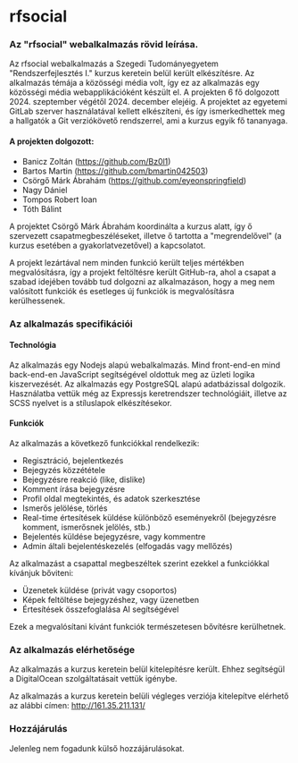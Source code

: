 # rfsocial

### Az "rfsocial" webalkalmazás rövid leírása.

Az rfsocial webalkalmazás a Szegedi Tudományegyetem "Rendszerfejlesztés I." kurzus keretein belül került elkészítésre. Az alkalmazás témája a közösségi média volt, így ez az alkalmazás egy közösségi média webapplikációként készült el. A projekten 6 fő dolgozott 2024. szeptember végétől 2024. december elejéig. A projektet az egyetemi GitLab szerver használatával kellett elkészíteni, és így ismerkedhettek meg a hallgatók a Git verziókövető rendszerrel, ami a kurzus egyik fő tananyaga. 

#### A projekten dolgozott:
 - Banicz Zoltán (https://github.com/Bz0l1)
 - Bartos Martin (https://github.com/bmartin042503)
 - Csörgő Márk Ábrahám (https://github.com/eyeonspringfield)
 - Nagy Dániel
 - Tompos Robert Ioan
 - Tóth Bálint

A projektet Csörgő Márk Ábrahám koordinálta a kurzus alatt, így ő szervezett csapatmegbeszéléseket, illetve ő tartotta a "megrendelővel" (a kurzus esetében a gyakorlatvezetővel) a kapcsolatot.

A projekt lezártával nem minden funkció került teljes mértékben megvalósításra, így a projekt feltöltésre került GitHub-ra, ahol a csapat a szabad idejében tovább tud dolgozni az alkalmazáson, hogy a meg nem valósított funkciók és esetleges új funkciók is megvalósításra kerülhessenek.

### Az alkalmazás specifikációi

#### Technológia

Az alkalmazás egy Nodejs alapú webalkalmazás. Mind front-end-en mind back-end-en JavaScript segítségével oldottuk meg az üzleti logika kiszervezését. Az alkalmazás egy PostgreSQL alapú adatbázissal dolgozik. Használatba vettük még az Expressjs keretrendszer technológiáit, illetve az SCSS nyelvet is a stíluslapok elkészítésekor.

#### Funkciók

Az alkalmazás a következő funkciókkal rendelkezik:
- Regisztráció, bejelentkezés
- Bejegyzés közzététele
- Bejegyzésre reakció (like, dislike)
- Komment írása bejegyzésre
- Profil oldal megtekintés, és adatok szerkesztése
- Ismerős jelölése, törlés
- Real-time értesítések küldése különböző eseményekről (bejegyzésre komment, ismerősnek jelölés, stb.)
- Bejelentés küldése bejegyzésre, vagy kommentre
- Admin általi bejelentéskezelés (elfogadás vagy mellőzés)

Az alkalmazást a csapattal megbeszéltek szerint ezekkel a funkciókkal kívánjuk bőviteni:
- Üzenetek küldése (privát vagy csoportos)
- Képek feltöltése bejegyzéshez, vagy üzenetben
- Értesítések összefoglalása AI segítségével

Ezek a megvalósítani kívánt funkciók természetesen bővítésre kerülhetnek.

### Az alkalmazás elérhetősége

Az alkalmazás a kurzus keretein belül kitelepítésre került. Ehhez segítségül a DigitalOcean szolgáltatásait vettük igénybe.

Az alkalmazás a kurzus keretein belüli végleges verziója kitelepítve elérhető az alábbi címen: http://161.35.211.131/

### Hozzájárulás

Jelenleg nem fogadunk külső hozzájárulásokat.